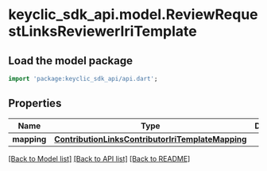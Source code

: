# keyclic_sdk_api.model.ReviewRequestLinksReviewerIriTemplate

## Load the model package
```dart
import 'package:keyclic_sdk_api/api.dart';
```

## Properties
Name | Type | Description | Notes
------------ | ------------- | ------------- | -------------
**mapping** | [**ContributionLinksContributorIriTemplateMapping**](ContributionLinksContributorIriTemplateMapping.md) |  | [optional] 

[[Back to Model list]](../README.md#documentation-for-models) [[Back to API list]](../README.md#documentation-for-api-endpoints) [[Back to README]](../README.md)


